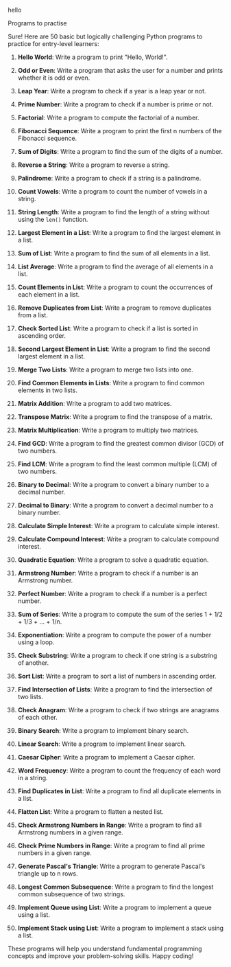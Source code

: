 hello

Programs to practise

Sure! Here are 50 basic but logically challenging Python programs to practice for entry-level learners:

1. **Hello World**:
   Write a program to print "Hello, World!".

2. **Odd or Even**:
   Write a program that asks the user for a number and prints whether it is odd or even.

3. **Leap Year**:
   Write a program to check if a year is a leap year or not.

4. **Prime Number**:
   Write a program to check if a number is prime or not.

5. **Factorial**:
   Write a program to compute the factorial of a number.

6. **Fibonacci Sequence**:
   Write a program to print the first n numbers of the Fibonacci sequence.

7. **Sum of Digits**:
   Write a program to find the sum of the digits of a number.

8. **Reverse a String**:
   Write a program to reverse a string.

9. **Palindrome**:
   Write a program to check if a string is a palindrome.

10. **Count Vowels**:
    Write a program to count the number of vowels in a string.

11. **String Length**:
    Write a program to find the length of a string without using the `len()` function.

12. **Largest Element in a List**:
    Write a program to find the largest element in a list.

13. **Sum of List**:
    Write a program to find the sum of all elements in a list.

14. **List Average**:
    Write a program to find the average of all elements in a list.

15. **Count Elements in List**:
    Write a program to count the occurrences of each element in a list.

16. **Remove Duplicates from List**:
    Write a program to remove duplicates from a list.

17. **Check Sorted List**:
    Write a program to check if a list is sorted in ascending order.

18. **Second Largest Element in List**:
    Write a program to find the second largest element in a list.

19. **Merge Two Lists**:
    Write a program to merge two lists into one.

20. **Find Common Elements in Lists**:
    Write a program to find common elements in two lists.

21. **Matrix Addition**:
    Write a program to add two matrices.

22. **Transpose Matrix**:
    Write a program to find the transpose of a matrix.

23. **Matrix Multiplication**:
    Write a program to multiply two matrices.

24. **Find GCD**:
    Write a program to find the greatest common divisor (GCD) of two numbers.

25. **Find LCM**:
    Write a program to find the least common multiple (LCM) of two numbers.

26. **Binary to Decimal**:
    Write a program to convert a binary number to a decimal number.

27. **Decimal to Binary**:
    Write a program to convert a decimal number to a binary number.

28. **Calculate Simple Interest**:
    Write a program to calculate simple interest.

29. **Calculate Compound Interest**:
    Write a program to calculate compound interest.

30. **Quadratic Equation**:
    Write a program to solve a quadratic equation.

31. **Armstrong Number**:
    Write a program to check if a number is an Armstrong number.

32. **Perfect Number**:
    Write a program to check if a number is a perfect number.

33. **Sum of Series**:
    Write a program to compute the sum of the series 1 + 1/2 + 1/3 + ... + 1/n.

34. **Exponentiation**:
    Write a program to compute the power of a number using a loop.

35. **Check Substring**:
    Write a program to check if one string is a substring of another.

36. **Sort List**:
    Write a program to sort a list of numbers in ascending order.

37. **Find Intersection of Lists**:
    Write a program to find the intersection of two lists.

38. **Check Anagram**:
    Write a program to check if two strings are anagrams of each other.

39. **Binary Search**:
    Write a program to implement binary search.

40. **Linear Search**:
    Write a program to implement linear search.

41. **Caesar Cipher**:
    Write a program to implement a Caesar cipher.

42. **Word Frequency**:
    Write a program to count the frequency of each word in a string.

43. **Find Duplicates in List**:
    Write a program to find all duplicate elements in a list.

44. **Flatten List**:
    Write a program to flatten a nested list.

45. **Check Armstrong Numbers in Range**:
    Write a program to find all Armstrong numbers in a given range.

46. **Check Prime Numbers in Range**:
    Write a program to find all prime numbers in a given range.

47. **Generate Pascal's Triangle**:
    Write a program to generate Pascal's triangle up to n rows.

48. **Longest Common Subsequence**:
    Write a program to find the longest common subsequence of two strings.

49. **Implement Queue using List**:
    Write a program to implement a queue using a list.

50. **Implement Stack using List**:
    Write a program to implement a stack using a list.

These programs will help you understand fundamental programming concepts and improve your problem-solving skills. Happy coding!